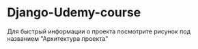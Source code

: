 # Django-Udemy-course

Для быстрый информации о проекта посмотрите рисунок под названием "Архитектура проекта"
